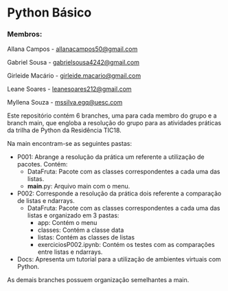 # Python Básico

### Membros:

Allana Campos - allanacampos50@gmail.com

Gabriel Sousa - gabrielsousa4242@gmail.com

Girleide Macário - girleide.macario@gmail.com

Leane Soares - leanesoares212@gmail.com

Myllena Souza - mssilva.egq@uesc.com

Este repositório contém 6 branches, uma para cada membro do grupo e a branch main, que engloba a resolução do grupo para as atividades práticas da trilha de Python da Residência TIC18.

Na main encontram-se as seguintes pastas:

- P001: Abrange a resolução da prática um referente a utilização de pacotes. Contém:
    - DataFruta: Pacote com as classes correspondentes a cada uma das listas.
    - __main__.py: Arquivo main com o menu.
- P002: Corresponde a resolução da prática dois referente a comparação de listas e ndarrays.
    - DataFruta: Pacote com as classes correspondentes a cada uma das listas e organizado em 3 pastas:
        - app: Contém o menu
        - classes: Contém a classe data
        - listas: Contém as classes de listas
        - exerciciosP002.ipynb: Contém os testes com as comparações entre listas e ndarrays.
- Docs: Apresenta um tutorial para a utilização de ambientes virtuais com Python.

As demais branches possuem organização semelhantes a main.
